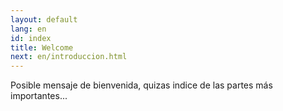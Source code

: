 ```yaml
---
layout: default
lang: en
id: index
title: Welcome
next: en/introduccion.html
---
```


Posible mensaje de bienvenida, quizas indice de las partes
más importantes...

